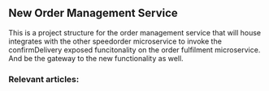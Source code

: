 ## New Order Management Service

This is a project structure for the order management service that will house integrates with the other speedorder
microservice to invoke the confirmDelivery exposed funcitonality on the order fulfilment microservice. And be the gateway to the new
functionality as well.   

 
### Relevant articles:
    